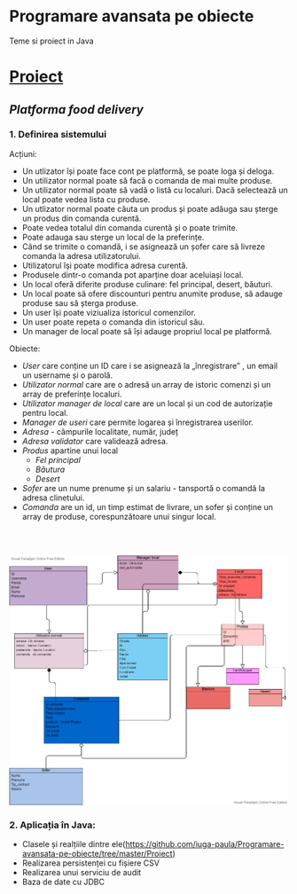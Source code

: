 # Programare avansata pe obiecte
Teme si proiect in Java

# [Proiect](https://github.com/iuga-paula/Programare-avansata-pe-obiecte/tree/master/Proiect)
## _Platforma food delivery_

### 1. Definirea sistemului
Acțiuni:
* Un utlizator își poate face cont pe platformă, se poate loga și deloga.
* Un utilizator normal poate să facă o comanda de mai multe produse.
* Un utilizator normal poate să vadă o listă cu localuri. Dacă selectează un local poate vedea lista cu produse. 
* Un utlizator normal poate căuta un produs și poate adăuga sau șterge un produs din comanda curentă.
* Poate vedea totalul din comanda curentă și o poate trimite.
* Poate adauga sau sterge un local de la preferințe.
* Când se trimite o comandă, i se asignează un șofer care să livreze comanda la adresa utilizatorului.
* Utilizatorul își poate modifica adresa curentă. 
* Produsele dintr-o comanda pot aparține doar aceluiași local.
* Un local oferă diferite produse culinare: fel principal, desert, băuturi.
* Un local poate să ofere discounturi pentru anumite produse, să adauge produse sau să șterga produse.
* Un user își poate viziualiza istoricul comenzilor.
* Un user poate repeta o comanda din istoricul său.
* Un manager de local poate să își adauge propriul local pe platformă.


Obiecte:
* _User_ care conține un ID care i se asignează la „înregistrare” , un email un username și o parolă.
* _Utilizator normal_ care are o adresă un array de istoric comenzi și un array de preferințe localuri.
* _Utilizator manager de local_ care are un local și un cod de autorizație pentru local. 
* _Manager de useri_ care permite logarea și înregistrarea userilor.
* _Adresa_ - câmpurile localitate, număr, județ
* _Adresa validator_ care validează adresa.
* _Produs_ apartine unui local
  -  _Fel principal_ 
  -   _Băutura_ 
  -   _Desert_
* _Sofer_ are un nume prenume și un salariu - tansportă o comandă la adresa clinetului.
* _Comanda_ are un id, un timp estimat de livrare, un sofer și conține un array de produse, corespunzătoare unui singur local.
<br/>
<br/>


![diagrama](https://github.com/iuga-paula/Programare-avanjansata-pe-obiecte/blob/master/Proiect/Diagrama%20Platforma%20Food%20Delivery.jpg)

### 2. Aplicația în Java:
* Clasele și realțiile dintre ele(https://github.com/iuga-paula/Programare-avansata-pe-obiecte/tree/master/Proiect)
* Realizarea persistenței cu fișiere CSV
* Realizarea unui serviciu de audit
* Baza de date cu JDBC
